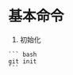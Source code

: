 <!--
 * @Author: ldx
 * @Date: 2021-03-10 10:52:52
 * @LastEditTime: 2021-03-12 15:27:17
 * @LastEditors: ldx
 * @Description: 命令
 * @FilePath: \my-docs\docs\git\command.md
-->
# 基本命令

  1. 初始化

    ``` bash
    git init
    ```
    